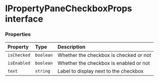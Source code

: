 # IPropertyPaneCheckboxProps interface










### Properties

| Property	   | Type	| Description|
|:-------------|:-------|:-----------|
|`isChecked`      | `boolean` | Whether the checkbox is checked or not |
|`isEnabled`      | `boolean` | Whether the checkbox is enabled or not |
|`text`      | `string` | Label to display next to the checkbox |





